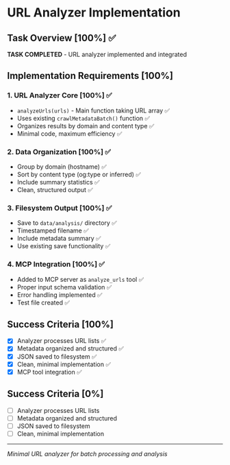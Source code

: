 # URL Analyzer Implementation

## Task Overview [100%] ✅
**TASK COMPLETED** - URL analyzer implemented and integrated

## Implementation Requirements [100%]

### 1. URL Analyzer Core [100%] ✅
- `analyzeUrls(urls)` - Main function taking URL array ✅
- Uses existing `crawlMetadataBatch()` function ✅
- Organizes results by domain and content type ✅
- Minimal code, maximum efficiency ✅

### 2. Data Organization [100%] ✅
- Group by domain (hostname) ✅
- Sort by content type (og:type or inferred) ✅
- Include summary statistics ✅
- Clean, structured output ✅

### 3. Filesystem Output [100%] ✅
- Save to `data/analysis/` directory ✅
- Timestamped filename ✅
- Include metadata summary ✅
- Use existing save functionality ✅

### 4. MCP Integration [100%] ✅
- Added to MCP server as `analyze_urls` tool ✅
- Proper input schema validation ✅
- Error handling implemented ✅
- Test file created ✅

## Success Criteria [100%]
- [x] Analyzer processes URL lists ✅
- [x] Metadata organized and structured ✅
- [x] JSON saved to filesystem ✅
- [x] Clean, minimal implementation ✅
- [x] MCP tool integration ✅

## Success Criteria [0%]
- [ ] Analyzer processes URL lists
- [ ] Metadata organized and structured
- [ ] JSON saved to filesystem
- [ ] Clean, minimal implementation

---
*Minimal URL analyzer for batch processing and analysis*
